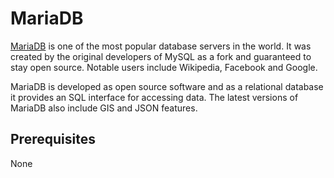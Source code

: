 # MariaDB

[MariaDB](https://mariadb.org) is one of the most popular database servers in the world. It was created by the original developers of MySQL as a fork and guaranteed to stay open source. Notable users include Wikipedia, Facebook and Google.

MariaDB is developed as open source software and as a relational database it provides an SQL interface for accessing data. The latest versions of MariaDB also include GIS and JSON features.

## Prerequisites

None
